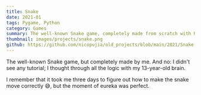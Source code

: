 ```yaml
---
title: Snake
date: 2021-01
tags: Pygame, Python
category: Games
summary: The well-known Snake game, completely made from scratch with Python and Pygame using my 13-year-old brain.
thumbnail: images/projects/snake.png
github: https://github.com/nicopujia/old_projects/blob/main/2021/Snake.py
---
```


The well-known Snake game, but completely made by me. And no: I didn't see any tutorial; I thought through all the logic with my 13-year-old brain.

I remember that it took me three days to figure out how to make the snake move correctly 😅, but the moment of eureka was perfect.
